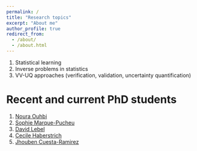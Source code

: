 ```yaml
---
permalink: /
title: "Research topics"
excerpt: "About me"
author_profile: true
redirect_from: 
  - /about/
  - /about.html
---
```

1. Statistical learning
2. Inverse problems in statistics
3. VV-UQ approaches (verification, validation, uncertainty quantification)

Recent and current PhD students
======
1. [Noura Ouhbi](http://www.theses.fr/2017PESC1164) 
2. [Sophie Marque-Pucheu](http://www.theses.fr/s180889) 
3. [David Lebel](http://www.theses.fr/s143757)
4. [Cecile Haberstrich](https://www.linkedin.com/in/cecile-haberstich-36a01798)
5. [Jhouben Cuesta-Ramirez](https://www.linkedin.com/in/jhouben-janyk-cuesta-ramirez-400881113)